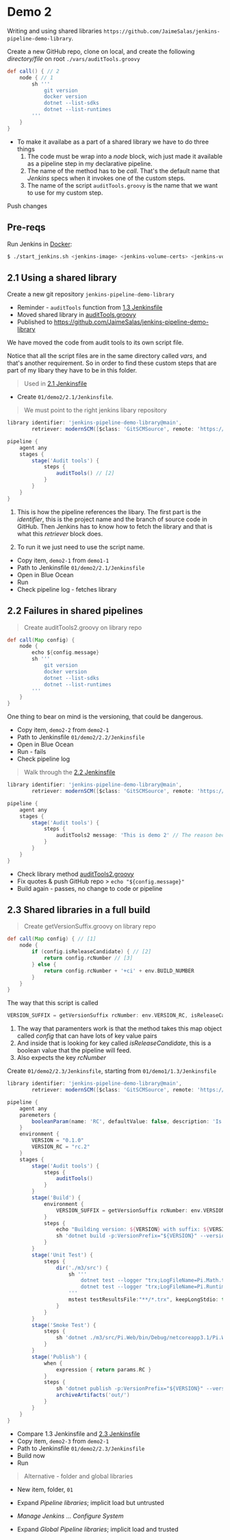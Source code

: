 # Demo 2

Writing and using shared libraries `https://github.com/JaimeSalas/jenkins-pipeline-demo-library`.

Create a new GitHub repo, clone on local, and create the following _directory/file_ on root `./vars/auditTools.groovy`

```groovy
def call() { // 2
    node { // 1
        sh '''
            git version
            docker version
            dotnet --list-sdks
            dotnet --list-runtimes
        '''
    }
}
```

* To make it availabe as a part of a shared library we have to do three things
    1. The code must be wrap into a _node_ block, wich just made it available as a pipeline step in my declarative pipeline.
    2. The name of the method has to be _call_. That's the default name that _Jenkins_ specs when it invokes one of the custom steps.
    3. The name of the script `auditTools.groovy` is the name that we want to use for my custom step.

Push changes

## Pre-reqs

Run Jenkins in [Docker](https://www.docker.com/products/docker-desktop):

```bash
$ ./start_jenkins.sh <jenkins-image> <jenkins-volume-certs> <jenkins-volume-data>
```

## 2.1 Using a shared library

Create a new git repository `jenkins-pipeline-demo-library`

- Reminder - `auditTools` function from [1.3 Jenkinsfile](../demo1/1.3/Jenkinsfile)
- Moved shared library in [auditTools.groovy](../shared-library/vars/auditTools.groovy)
- Published to https://github.com/JaimeSalas/jenkins-pipeline-demo-library

We have moved the code from audit tools to its own script file. 

Notice that all the script files are in the same directory called _vars_, and that's another requirement. So in order to find these custom steps that are part of my libary they have to be in this folder.

> Used in [2.1 Jenkinsfile](./01/demo2/2.1/Jenkinsfile)

* Create `01/demo2/2.1/Jenkinsfile`. 

> We must point to the right jenkins libary repository 

```groovy
library identifier: 'jenkins-pipeline-demo-library@main',
        retriever: modernSCM([$class: 'GitSCMSource', remote: 'https://github.com/JaimeSalas/jenkins-pipeline-demo-library']) // [1]

pipeline {
    agent any
    stages {
        stage('Audit tools') {
            steps {
                auditTools() // [2]
            }
        }
    }
}
```

1. This is how the pipeline references the libary. The first part is the _identifier_, this is the project name and the branch of source code in GitHub. Then Jenkins has to know how to fetch the library and that is what this _retriever_ block does.

2. To run it we just need to use the script name.


- Copy item, `demo2-1` from `demo1-1`
- Path to Jenkinsfile `01/demo2/2.1/Jenkinsfile`
- Open in Blue Ocean
- Run
- Check pipeline log - fetches library

## 2.2 Failures in shared pipelines

> Create auditTools2.groovy on library repo

```groovy
def call(Map config) {
    node {
        echo ${config.message}
        sh '''
            git version
            docker version
            dotnet --list-sdks
            dotnet --list-runtimes
        '''
    }
}
```

One thing to bear on mind is the versioning, that could be dangerous.

- Copy item, `demo2-2` from `demo2-1`
- Path to Jenkinsfile `01/demo2/2.2/Jenkinsfile`
- Open in Blue Ocean
- Run - fails
- Check pipeline log

> Walk through the [2.2 Jenkinsfile](./01/demo2/2.2/Jenkinsfile)

```groovy
library identifier: 'jenkins-pipeline-demo-library@main',
        retriever: modernSCM([$class: 'GitSCMSource', remote: 'https://github.com/JaimeSalas/jenkins-pipeline-demo-library'])

pipeline {
    agent any
    stages {
        stage('Audit tools') {
            steps {
                auditTools2 message: 'This is demo 2' // The reason because is not working it's because echoing a message need double quotes
            }
        }
    }
}
```

- Check library method [auditTools2.groovy](../shared-library/vars/auditTools2.groovy)
- Fix quotes & push GitHub repo > `echo "${config.message}"`
- Build again - passes, no change to code or pipeline

## 2.3 Shared libraries in a full build

> Create getVersionSuffix.groovy on library repo

```groovy
def call(Map config) { // [1]
    node {
        if (config.isReleaseCandidate) { // [2]
            return config.rcNumber // [3]
        } else {
            return config.rcNumber + '+ci' + env.BUILD_NUMBER
        }
    }
}
```

The way that this script is called

```groovy
VERSION_SUFFIX = getVersionSuffix rcNumber: env.VERSION_RC, isReleaseCandidate: params.RC
```

1. The way that paramenters work is that the method takes this map object called _config_ that can have lots of key value pairs 
2. And inside that is looking for key called _isReleaseCandidate_, this is a boolean value that the pipeline will feed.
3. Also expects the key _rcNumber_

Create `01/demo2/2.3/Jenkinsfile`, starting from `01/demo1/1.3/Jenkinsfile`

```groovy
library identifier: 'jenkins-pipeline-demo-library@main',
        retriever: modernSCM([$class: 'GitSCMSource', remote: 'https://github.com/JaimeSalas/jenkins-pipeline-demo-library'])

pipeline {
    agent any
    paremeters {
        booleanParam(name: 'RC', defaultValue: false, description: 'Is this a Release Candidate?')
    }
    environment {
        VERSION = "0.1.0"
        VERSION_RC = "rc.2"
    }
    stages {
        stage('Audit tools') {
            steps {
                auditTools()
            }
        }
        stage('Build') {
            environment {
                VERSION_SUFFIX = getVersionSuffix rcNumber: env.VERSION_RC, isReleaseCandidate: params.RC
            }
            steps {
                echo "Building version: ${VERSION} with suffix: ${VERSION_SUFFIX}"
                sh 'dotnet build -p:VersionPrefix="${VERSION}" --version-suffix ${VERSION_SUFFIX} ./m3/src/Pi.Web/Pi.Web.csproj'
            }
        }
        stage('Unit Test') {
            steps {
                dir('./m3/src') {
                    sh '''
                        dotnet test --logger "trx;LogFileName=Pi.Math.trx" Pi.Math.Tests/Pi.Math.Tests.csproj
                        dotnet test --logger "trx;LogFileName=Pi.Runtime.trx" Pi.Runtime.Tests/Pi.Runtime.Tests.csproj
                    '''
                    mstest testResultsFile:"**/*.trx", keepLongStdio: true
                }
            }
        }
        stage('Smoke Test') {
            steps {
                sh 'dotnet ./m3/src/Pi.Web/bin/Debug/netcoreapp3.1/Pi.Web.dll'
            }
        }
        stage('Publish') {
            when {
                expression { return params.RC }
            }
            steps {
                sh 'dotnet publish -p:VersionPrefix="${VERSION}" --version-suffix "${VERSION_RC}" ./m3/src/Pi.Web/Pi.Web.csproj -o ./out'
                archiveArtifacts('out/')
            }
        }
    }
}
```

- Compare 1.3 Jenkinsfile and [2.3 Jenkinsfile](./01/demo2/2.3/Jenkinsfile)
- Copy item, `demo2-3` from `demo2-1`
- Path to Jenkinsfile `01/demo2/2.3/Jenkinsfile`
- Build now
- Run

> Alternative - folder and global libraries

- New item, folder, `01`
- Expand _Pipeline libraries_; implicit load but untrusted

- _Manage Jenkins_ ... _Configure System_
- Expand _Global Pipeline libraries_; implicit load and trusted

